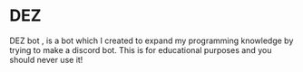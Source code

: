 # DEZ
DEZ bot , is a bot which I created to expand my programming knowledge by trying to make a discord bot. This is for educational purposes and you should never use it! 
